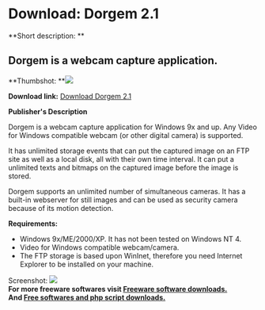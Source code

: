 # Download: Dorgem 2.1

**Short description: **

## Dorgem is a webcam capture application.

  
**Thumbshot: **![](http://www.freewarefiles.com/screenshot/dorgem_md.gif)   
  
**Download link:** [Download Dorgem 2.1](http://freesoftwares.boysofts.com/Dorgem_program_19921.html)  
  

**Publisher's Description**  
  

Dorgem is a webcam capture application for Windows 9x and up. Any Video for
Windows compatible webcam (or other digital camera) is supported.

It has unlimited storage events that can put the captured image on an FTP site
as well as a local disk, all with their own time interval. It can put a
unlimited texts and bitmaps on the captured image before the image is stored.

Dorgem supports an unlimited number of simultaneous cameras. It has a built-in
webserver for still images and can be used as security camera because of its
motion detection.

**Requirements:**

  * Windows 9x/ME/2000/XP. It has not been tested on Windows NT 4. 
  * Video for Windows compatible webcam/camera. 
  * The FTP storage is based upon WinInet, therefore you need Internet Explorer to be installed on your machine. 

  
  
Screenshot: ![](http://www.freewarefiles.com/screenshot/dorgem.gif)  
**For more freeware softwares visit [Freeware software downloads.](http://freesoftwares.boysofts.com/)**   
**And [Free softwares and php script downloads.](http://www.boysofts.com/)**

